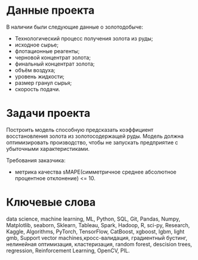 # Данные проекта
В наличии были следующие данные о золотодобыче:

- Технологический процесс получения золота из руды;
- исходное сырье;
- флотационные реагенты;
- черновой концентрат золота;
- финальный концентрат золота;
- объём воздуха;
- уровень жидкости;
- размер гранул сырья;
- скорость подачи.

# Задачи проекта
Построить модель способную предсказать коэффициент восстановления золота из золотосодержащей руды. Модель должна оптимизировать производство, чтобы не запускать предприятие с убыточными характеристиками.

Требования заказчика:

- метрика качества sMAPE(симметричное среднее абсолютное процентное отклонение) <= 10.
# Ключевые слова
data science, machine learning, ML, Python, SQL, Git, Pandas, Numpy, Matplotlib, seaborn, Sklearn, Tableau, Spark, Hadoop, R, sci-py, Research, Kaggle, Algorithms, PyTorch, TensorFlow, CatBoost, xgboost, lgbm, light gmb, Support vector machines,кросс-валидация, градиентный бустинг, нелинейная оптимизация, кластеризация, random forest, descision trees, regression, Reinforcement Learning, OpenCV, PIL.
